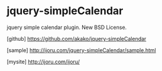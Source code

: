 jquery-simpleCalendar
=====================

jquery simple calendar plugin.
New BSD License.

[github]
https://github.com/akako/jquery-simpleCalendar

[sample]
http://ijoru.com/jquery-simpleCalendar/sample.html

[mysite]
http://ijoru.com/ijoru/